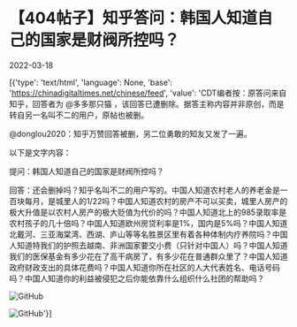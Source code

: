 # 【404帖子】知乎答问：韩国人知道自己的国家是财阀所控吗？

2022-03-18

[{'type': 'text/html', 'language': None, 'base': 'https://chinadigitaltimes.net/chinese/feed', 'value': 'CDT编者按：原答问来自知乎，回答者为 @多多那只猫 ，该回答已遭删除。据答主称内容并非原创，而是转自另一名叫不二的用户，原帖也被删。



@donglou2020：知乎万赞回答被删，另二位勇敢的知友又发了一遍。



以下是文字内容：

提问：韩国人知道自己的国家是财阀所控吗？

回答：还会删掉吗？知乎名叫不二的用户写的。中国人知道农村老人的养老金是一百块每月，是城里人的1/22吗？中国人知道农村的房产不可以买卖，城里人房产的极大升值是以农村人房产的极大贬值为代价的吗？中国人知道北上的985录取率是农村孩子的几十倍吗？中国人知道欧州房贷利率是1%，国内是5%吗？中国人知道北戴河、三亚海棠湾、西湖、庐山等等名胜景区里有着各种体制内疗养院吗？中国人知道特我们的护照去越南、非洲国家要交小费（只针对中国人）吗？中国人知道我们的医保基金有多少花在了高干病房了，有多少花在普通群众里了？中国人知道政府财政支出的具体花费吗？中国人知道你所在社区的人大代表姓名、电话号码吗？中国人知道你的利益被侵犯之后你能依靠什么组织什么社团的帮助吗？

![GitHub](https://chinadigitaltimes.net/chinese/files/2022/03/image-1647522551368.png)

![GitHub](https://chinadigitaltimes.net/chinese/files/2022/03/image-1647522557619.png)'}]